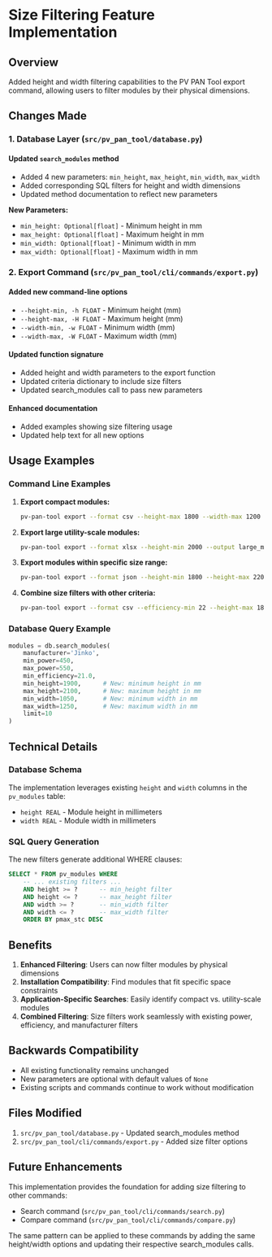 # Size Filtering Feature Implementation

## Overview

Added height and width filtering capabilities to the PV PAN Tool export command, allowing users to filter modules by their physical dimensions.

## Changes Made

### 1. Database Layer (`src/pv_pan_tool/database.py`)

#### Updated `search_modules` method

- Added 4 new parameters: `min_height`, `max_height`, `min_width`, `max_width`
- Added corresponding SQL filters for height and width dimensions
- Updated method documentation to reflect new parameters

**New Parameters:**

- `min_height: Optional[float]` - Minimum height in mm
- `max_height: Optional[float]` - Maximum height in mm
- `min_width: Optional[float]` - Minimum width in mm
- `max_width: Optional[float]` - Maximum width in mm

### 2. Export Command (`src/pv_pan_tool/cli/commands/export.py`)

#### Added new command-line options

- `--height-min, -h FLOAT` - Minimum height (mm)
- `--height-max, -H FLOAT` - Maximum height (mm)
- `--width-min, -w FLOAT` - Minimum width (mm)
- `--width-max, -W FLOAT` - Maximum width (mm)

#### Updated function signature

- Added height and width parameters to the export function
- Updated criteria dictionary to include size filters
- Updated search_modules call to pass new parameters

#### Enhanced documentation

- Added examples showing size filtering usage
- Updated help text for all new options

## Usage Examples

### Command Line Examples

1. **Export compact modules:**

   ```bash
   pv-pan-tool export --format csv --height-max 1800 --width-max 1200 --output compact_modules.csv
   ```

2. **Export large utility-scale modules:**

   ```bash
   pv-pan-tool export --format xlsx --height-min 2000 --output large_modules.xlsx
   ```

3. **Export modules within specific size range:**

   ```bash
   pv-pan-tool export --format json --height-min 1800 --height-max 2200 --width-min 1000 --width-max 1300 --output standard_size.json
   ```

4. **Combine size filters with other criteria:**

   ```bash
   pv-pan-tool export --format csv --efficiency-min 22 --height-max 1800 --width-max 1200 --manufacturer 'SunPower' --output efficient_compact.csv
   ```

### Database Query Example

```python
modules = db.search_modules(
    manufacturer='Jinko',
    min_power=450,
    max_power=550,
    min_efficiency=21.0,
    min_height=1900,      # New: minimum height in mm
    max_height=2100,      # New: maximum height in mm
    min_width=1050,       # New: minimum width in mm
    max_width=1250,       # New: maximum width in mm
    limit=10
)
```

## Technical Details

### Database Schema

The implementation leverages existing `height` and `width` columns in the `pv_modules` table:

- `height REAL` - Module height in millimeters
- `width REAL` - Module width in millimeters

### SQL Query Generation

The new filters generate additional WHERE clauses:

```sql
SELECT * FROM pv_modules WHERE
    -- ... existing filters ...
    AND height >= ?      -- min_height filter
    AND height <= ?      -- max_height filter
    AND width >= ?       -- min_width filter
    AND width <= ?       -- max_width filter
    ORDER BY pmax_stc DESC
```

## Benefits

1. **Enhanced Filtering**: Users can now filter modules by physical dimensions
2. **Installation Compatibility**: Find modules that fit specific space constraints
3. **Application-Specific Searches**: Easily identify compact vs. utility-scale modules
4. **Combined Filtering**: Size filters work seamlessly with existing power, efficiency, and manufacturer filters

## Backwards Compatibility

- All existing functionality remains unchanged
- New parameters are optional with default values of `None`
- Existing scripts and commands continue to work without modification

## Files Modified

1. `src/pv_pan_tool/database.py` - Updated search_modules method
2. `src/pv_pan_tool/cli/commands/export.py` - Added size filter options

## Future Enhancements

This implementation provides the foundation for adding size filtering to other commands:

- Search command (`src/pv_pan_tool/cli/commands/search.py`)
- Compare command (`src/pv_pan_tool/cli/commands/compare.py`)

The same pattern can be applied to these commands by adding the same height/width options and updating their respective search_modules calls.
